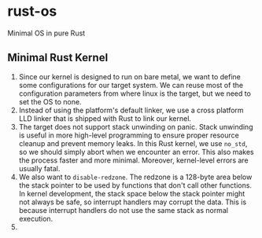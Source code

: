 # rust-os
Minimal OS in pure Rust

## Minimal Rust Kernel

1. Since our kernel is designed to run on bare metal, we want to define some configurations for our target system. We can reuse most of the configuration parameters from where linux is the target, but we need to set the OS to none.
2. Instead of using the platform's default linker, we use a cross platform LLD linker that is shipped with Rust to link our kernel.
3. The target does not support stack unwinding on panic. Stack unwinding is useful in more high-level programming to ensure proper resource cleanup and prevent memory leaks. In this Rust kernel, we use `no_std`, so we should simply abort when we encounter an error. This also makes the process faster and more minimal. Moreover, kernel-level errors are usually fatal.
4. We also want to `disable-redzone`. The redzone is a 128-byte area below the stack pointer to be used by functions that don't call other functions. In kernel development, the stack space below the stack pointer might not always be safe, so interrupt handlers may corrupt the data. This is because interrupt handlers do not use the same stack as normal execution.
5. 
